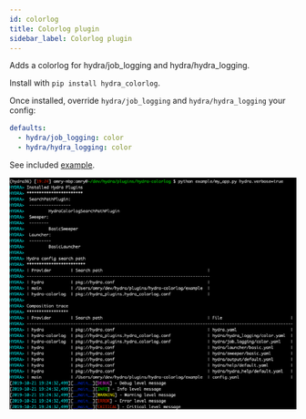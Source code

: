 ```yaml
---
id: colorlog
title: Colorlog plugin
sidebar_label: Colorlog plugin
---
```

Adds a colorlog for hydra/job_logging and hydra/hydra_logging.

Install with `pip install hydra_colorlog`.

Once installed, override `hydra/job_logging` and `hydra/hydra_logging` your config:

```yaml
defaults:
  - hydra/job_logging: color
  - hydra/hydra_logging: color
```

See included [example](example).
 
![Colored log output](colorlog.png)
